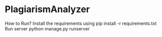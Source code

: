 # PlagiarismAnalyzer

How to Run?
Install the requirements using pip install -r requirements.txt
Run server python manage.py runserver
